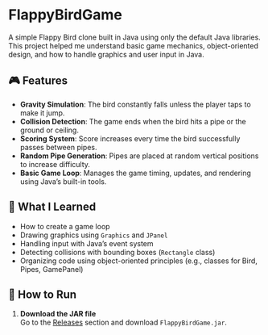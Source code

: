 # FlappyBirdGame

A simple Flappy Bird clone built in Java using only the default Java libraries. This project helped me understand basic game mechanics, object-oriented design, and how to handle graphics and user input in Java.

## 🎮 Features

- **Gravity Simulation**: The bird constantly falls unless the player taps to make it jump.
- **Collision Detection**: The game ends when the bird hits a pipe or the ground or ceiling.
- **Scoring System**: Score increases every time the bird successfully passes between pipes.
- **Random Pipe Generation**: Pipes are placed at random vertical positions to increase difficulty.
- **Basic Game Loop**: Manages the game timing, updates, and rendering using Java’s built-in tools.

## 🧠 What I Learned

- How to create a game loop
- Drawing graphics using `Graphics` and `JPanel`
- Handling input with Java’s event system
- Detecting collisions with bounding boxes (`Rectangle` class)
- Organizing code using object-oriented principles (e.g., classes for Bird, Pipes, GamePanel)

## 📂 How to Run

1. **Download the JAR file**  
   Go to the [Releases](https://github.com/EthanGon/FlappyBirdGame/releases) section and download `FlappyBirdGame.jar`.
